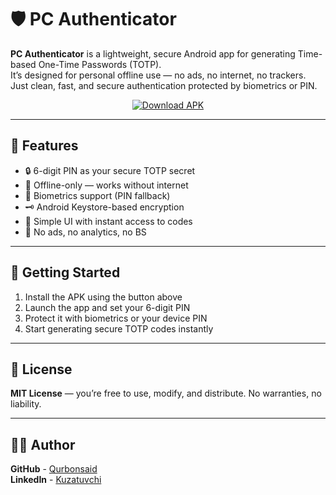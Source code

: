 # 🛡️ PC Authenticator

**PC Authenticator** is a lightweight, secure Android app for generating Time-based One-Time Passwords (TOTP).  
It’s designed for personal offline use — no ads, no internet, no trackers. Just clean, fast, and secure authentication protected by biometrics or PIN.

<div align="center">
  <a href="https://github.com/Qurbonsaid/pc-authenticator/raw/refs/heads/master/app/release/app-release.apk">
    <img src="https://img.shields.io/badge/Download-APK-green?style=for-the-badge&logo=android" alt="Download APK">
  </a>
</div>

---

## 🔐 Features

- 🔒 6-digit PIN as your secure TOTP secret
- 🧠 Offline-only — works without internet
- 🧬 Biometrics support (PIN fallback)
- 🗝️ Android Keystore-based encryption
- 🎯 Simple UI with instant access to codes
- 🚫 No ads, no analytics, no BS

---

## 📱 Getting Started

1. Install the APK using the button above
2. Launch the app and set your 6-digit PIN
3. Protect it with biometrics or your device PIN
4. Start generating secure TOTP codes instantly

---

## 🧾 License

**MIT License** — you’re free to use, modify, and distribute. No warranties, no liability.

---

## 👨‍💻 Author
**GitHub** - [Qurbonsaid](https://github.com/Qurbonsaid)  
**LinkedIn** - [Kuzatuvchi](https://www.linkedin.com/in/kuzatuvchi)
